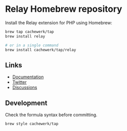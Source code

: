 # Relay Homebrew repository

Install the Relay extension for PHP using Homebrew:

```bash
brew tap cachewerk/tap
brew install relay

# or in a single command
brew install cachewerk/tap/relay
```

## Links

- [Documentation](https://relaycache.com/docs)
- [Twitter](https://twitter.com/RelayCache)
- [Discussions](https://github.com/cachewerk/relay/discussions)

## Development

Check the formula syntax before committing.

```bash
brew style cachewerk/tap
```
